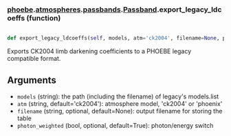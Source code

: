 ### [phoebe](phoebe.md).[atmospheres](phoebe.atmospheres.md).[passbands](phoebe.atmospheres.passbands.md).[Passband](phoebe.atmospheres.passbands.Passband.md).export_legacy_ldcoeffs (function)


```py

def export_legacy_ldcoeffs(self, models, atm='ck2004', filename=None, photon_weighted=True)

```



Exports CK2004 limb darkening coefficients to a PHOEBE legacy
compatible format.

Arguments
-----------
* `models` (string): the path (including the filename) of legacy's
    models.list
* `atm` (string, default='ck2004'): atmosphere model, 'ck2004' or 'phoenix'
* `filename` (string, optional, default=None): output filename for
    storing the table
* `photon_weighted` (bool, optional, default=True): photon/energy switch

